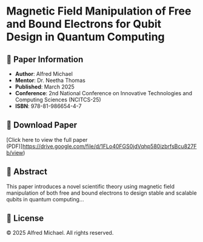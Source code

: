 
# Magnetic Field Manipulation of Free and Bound Electrons for Qubit Design in Quantum Computing

## 📘 Paper Information
- **Author**: Alfred Michael  
- **Mentor**: Dr. Neetha Thomas  
- **Published**: March 2025  
- **Conference**: 2nd National Conference on Innovative Technologies and Computing Sciences (NCITCS-25)  
- **ISBN**: 978-81-986654-4-7

## 🔗 Download Paper
[Click here to view the full paper (PDF)]https://drive.google.com/file/d/1FLo40FGS0jdVqhp580izbrfsBcu827Fb/view)

## 🧠 Abstract
This paper introduces a novel scientific theory using magnetic field manipulation of both free and bound electrons to design stable and scalable qubits in quantum computing...

## 📜 License
© 2025 Alfred Michael. All rights reserved.
